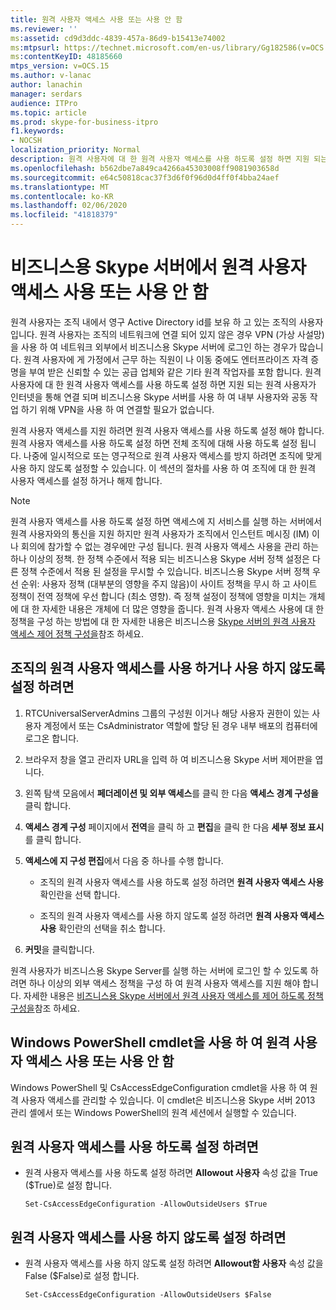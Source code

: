 ```yaml
---
title: 원격 사용자 액세스 사용 또는 사용 안 함
ms.reviewer: ''
ms:assetid: cd9d3ddc-4839-457a-86d9-b15413e74002
ms:mtpsurl: https://technet.microsoft.com/en-us/library/Gg182586(v=OCS.15)
ms:contentKeyID: 48185660
mtps_version: v=OCS.15
ms.author: v-lanac
author: lanachin
manager: serdars
audience: ITPro
ms.topic: article
ms.prod: skype-for-business-itpro
f1.keywords:
- NOCSH
localization_priority: Normal
description: 원격 사용자에 대 한 원격 사용자 액세스를 사용 하도록 설정 하면 지원 되는 원격 사용자가 인터넷을 통해 연결 되며 비즈니스용 Skype 서버를 사용 하 여 내부 사용자와 공동 작업 하기 위해 VPN을 사용 하 여 연결할 필요가 없습니다.
ms.openlocfilehash: b562dbe7a849ca4266a45303008ff9081903658d
ms.sourcegitcommit: e64c50818cac37f3d6f0f96d0d4ff0f4bba24aef
ms.translationtype: MT
ms.contentlocale: ko-KR
ms.lasthandoff: 02/06/2020
ms.locfileid: "41818379"
---
```

# <a name="enable-or-disable-remote-user-access-in-skype-for-business-server"></a>비즈니스용 Skype 서버에서 원격 사용자 액세스 사용 또는 사용 안 함

원격 사용자는 조직 내에서 영구 Active Directory id를 보유 하 고 있는 조직의 사용자입니다. 원격 사용자는 조직의 네트워크에 연결 되어 있지 않은 경우 VPN (가상 사설망)을 사용 하 여 네트워크 외부에서 비즈니스용 Skype 서버에 로그인 하는 경우가 많습니다. 원격 사용자에 게 가정에서 근무 하는 직원이 나 이동 중에도 엔터프라이즈 자격 증명을 부여 받은 신뢰할 수 있는 공급 업체와 같은 기타 원격 작업자를 포함 합니다. 원격 사용자에 대 한 원격 사용자 액세스를 사용 하도록 설정 하면 지원 되는 원격 사용자가 인터넷을 통해 연결 되며 비즈니스용 Skype 서버를 사용 하 여 내부 사용자와 공동 작업 하기 위해 VPN을 사용 하 여 연결할 필요가 없습니다.

원격 사용자 액세스를 지원 하려면 원격 사용자 액세스를 사용 하도록 설정 해야 합니다. 원격 사용자 액세스를 사용 하도록 설정 하면 전체 조직에 대해 사용 하도록 설정 됩니다. 나중에 일시적으로 또는 영구적으로 원격 사용자 액세스를 방지 하려면 조직에 맞게 사용 하지 않도록 설정할 수 있습니다. 이 섹션의 절차를 사용 하 여 조직에 대 한 원격 사용자 액세스를 설정 하거나 해제 합니다.


> [!NOTE]  
> 원격 사용자 액세스를 사용 하도록 설정 하면 액세스에 지 서비스를 실행 하는 서버에서 원격 사용자와의 통신을 지원 하지만 원격 사용자가 조직에서 인스턴트 메시징 (IM) 이나 회의에 참가할 수 없는 경우에만 구성 됩니다. 원격 사용자 액세스 사용을 관리 하는 하나 이상의 정책. 한 정책 수준에서 적용 되는 비즈니스용 Skype 서버 정책 설정은 다른 정책 수준에서 적용 된 설정을 무시할 수 있습니다. 비즈니스용 Skype 서버 정책 우선 순위: 사용자 정책 (대부분의 영향을 주지 않음)이 사이트 정책을 무시 하 고 사이트 정책이 전역 정책에 우선 합니다 (최소 영향). 즉 정책 설정이 정책에 영향을 미치는 개체에 대 한 자세한 내용은 개체에 더 많은 영향을 줍니다. 원격 사용자 액세스 사용에 대 한 정책을 구성 하는 방법에 대 한 자세한 내용은 비즈니스용 [Skype 서버의 원격 사용자 액세스 제어 정책 구성을](../external-access-policies/configure-policies-to-control-remote-user-access.md)참조 하세요.


## <a name="to-enable-or-disable-remote-user-access-for-your-organization"></a>조직의 원격 사용자 액세스를 사용 하거나 사용 하지 않도록 설정 하려면

1.  RTCUniversalServerAdmins 그룹의 구성원 이거나 해당 사용자 권한이 있는 사용자 계정에서 또는 CsAdministrator 역할에 할당 된 경우 내부 배포의 컴퓨터에 로그온 합니다.

2.  브라우저 창을 열고 관리자 URL을 입력 하 여 비즈니스용 Skype 서버 제어판을 엽니다. 

3.  왼쪽 탐색 모음에서 **페더레이션 및 외부 액세스**를 클릭 한 다음 **액세스 경계 구성을**클릭 합니다.

4.  **액세스 경계 구성** 페이지에서 **전역**을 클릭 하 고 **편집**을 클릭 한 다음 **세부 정보 표시**를 클릭 합니다.

5.  **액세스에 지 구성 편집**에서 다음 중 하나를 수행 합니다.
    
      - 조직의 원격 사용자 액세스를 사용 하도록 설정 하려면 **원격 사용자 액세스 사용** 확인란을 선택 합니다.
    
      - 조직의 원격 사용자 액세스를 사용 하지 않도록 설정 하려면 **원격 사용자 액세스 사용** 확인란의 선택을 취소 합니다.

6.  **커밋**을 클릭합니다.

원격 사용자가 비즈니스용 Skype Server를 실행 하는 서버에 로그인 할 수 있도록 하려면 하나 이상의 외부 액세스 정책을 구성 하 여 원격 사용자 액세스를 지원 해야 합니다. 자세한 내용은 [비즈니스용 Skype 서버에서 원격 사용자 액세스를 제어 하도록 정책 구성을](../external-access-policies/configure-policies-to-control-remote-user-access.md)참조 하세요.


## <a name="enabling-or-disabling-remote-user-access-by-using-windows-powershell-cmdlets"></a>Windows PowerShell cmdlet을 사용 하 여 원격 사용자 액세스 사용 또는 사용 안 함

Windows PowerShell 및 CsAccessEdgeConfiguration cmdlet을 사용 하 여 원격 사용자 액세스를 관리할 수 있습니다. 이 cmdlet은 비즈니스용 Skype 서버 2013 관리 셸에서 또는 Windows PowerShell의 원격 세션에서 실행할 수 있습니다. 

## <a name="to-enable-remote-user-access"></a>원격 사용자 액세스를 사용 하도록 설정 하려면

  - 원격 사용자 액세스를 사용 하도록 설정 하려면 **Allowout 사용자** 속성 값을 True ($True)로 설정 합니다.
    
        Set-CsAccessEdgeConfiguration -AllowOutsideUsers $True

## <a name="to-disable-remote-user-access"></a>원격 사용자 액세스를 사용 하지 않도록 설정 하려면

  - 원격 사용자 액세스를 사용 하지 않도록 설정 하려면 **Allowout함 사용자** 속성 값을 False ($False)로 설정 합니다.
    
        Set-CsAccessEdgeConfiguration -AllowOutsideUsers $False


